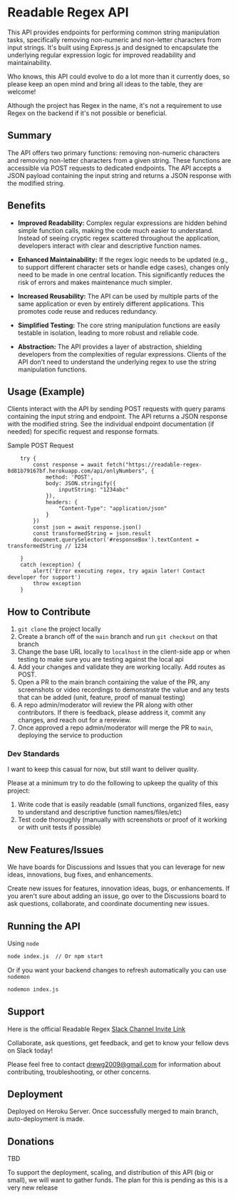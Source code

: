 # Readable Regex API

This API provides endpoints for performing common string manipulation tasks, specifically removing non-numeric and non-letter characters from input strings. It's built using Express.js and designed to encapsulate the underlying regular expression logic for improved readability and maintainability.

Who knows, this API could evolve to do a lot more than it currently does, so please keep an open mind and bring all ideas to the table, they are welcome!

Although the project has Regex in the name, it's not a requirement to use Regex on the backend if it's not possible or beneficial.

## Summary

The API offers two primary functions: removing non-numeric characters and removing non-letter characters from a given string. These functions are accessible via POST requests to dedicated endpoints. The API accepts a JSON payload containing the input string and returns a JSON response with the modified string.

## Benefits

*   **Improved Readability:** Complex regular expressions are hidden behind simple function calls, making the code much easier to understand. Instead of seeing cryptic regex scattered throughout the application, developers interact with clear and descriptive function names.

*   **Enhanced Maintainability:** If the regex logic needs to be updated (e.g., to support different character sets or handle edge cases), changes only need to be made in one central location. This significantly reduces the risk of errors and makes maintenance much simpler.

*   **Increased Reusability:** The API can be used by multiple parts of the same application or even by entirely different applications. This promotes code reuse and reduces redundancy.

*   **Simplified Testing:** The core string manipulation functions are easily testable in isolation, leading to more robust and reliable code.

*   **Abstraction:** The API provides a layer of abstraction, shielding developers from the complexities of regular expressions. Clients of the API don't need to understand the underlying regex to use the string manipulation functions.

## Usage (Example)

Clients interact with the API by sending POST requests with query params containing the input string and endpoint. The API returns a JSON response with the modified string. See the individual endpoint documentation (if needed) for specific request and response formats.

Sample POST Request 

```
    try {
        const response = await fetch("https://readable-regex-8d81b79167bf.herokuapp.com/api/onlyNumbers", {
            method: 'POST',
            body: JSON.stringify({
                inputString: "1234abc"
            }),
            headers: {
                "Content-Type": "application/json"
            }
        })
        const json = await response.json()
        const transformedString = json.result
        document.querySelector('#responseBox').textContent = transformedString // 1234

    }
    catch (exception) {
        alert('Error executing regex, try again later! Contact developer for support')
        throw exception
    }
```

## How to Contribute

1. `git clone` the project locally
2. Create a branch off of the `main` branch and run `git checkout` on that branch
3. Change the base URL locally to `localhost` in the client-side app or when testing to make sure you are testing against the local api
4. Add your changes and validate they are working locally. Add routes as POST.
5. Open a PR to the main branch containing the value of the PR, any screenshots or video recordings to demonstrate the value and any tests that can be added (unit, feature, proof of manual testing)
6. A repo admin/moderator will review the PR along with other contributors. If there is feedback, please address it, commit any changes, and reach out for a rereview.
7. Once approved a repo admin/moderator will merge the PR to `main`, deploying the service to production

### Dev Standards

I want to keep this casual for now, but still want to deliver quality. 

Please at a minimum try to do the following to upkeep the quality of this project: 

1. Write code that is easily readable (small functions, organized files, easy to understand and descriptive function names/files/etc)
2. Test code thoroughly (manually with screenshots or proof of it working or with unit tests if possible)

## New Features/Issues

We have boards for Discussions and Issues that you can leverage for new ideas, innovations, bug fixes, and enhancements. 

Create new issues for features, innovation ideas, bugs, or enhancements. If you aren't sure about adding an issue, go over to the Discussions board to ask questions, collaborate, and coordinate documenting new issues. 

## Running the API

Using `node`  
```bash
node index.js  // Or npm start
```
Or if you want your backend changes to refresh automatically you can use `nodemon`
```bash
nodemon index.js
```

## Support

Here is the official Readable Regex [Slack Channel Invite Link]([https://www.genome.gov/](https://join.slack.com/t/readableregex/shared_invite/zt-2zdksij4k-wEYXgPNSFOWXYlNM3CSq0Q))

Collaborate, ask questions, get feedback, and get to know your fellow devs on Slack today!

Please feel free to contact drewg2009@gmail.com for information about contributing, troubleshooting, or other concerns.

## Deployment

Deployed on Heroku Server. Once successfully merged to main branch, auto-deployment is made. 

## Donations

TBD 

To support the deployment, scaling, and distribution of this API (big or small), we will want to gather funds.
The plan for this is pending as this is a very new release

